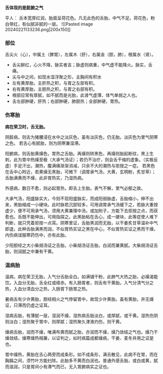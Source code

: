 **舌体现的是脏腑之气**

平人： 舌本宽厚红润，胎面呈荷花色。凡无此色的舌胎，中气不足。荷花色，粉白带红，有似腻非腻的一层。
![[Pasted image 20240221133236.png|200x150]]


### 部位



舌尖火（心），中属土（脾胃），左属木（肝），右属金（胆，肺），根属水（肾）。

- 舌尖鲜红，心火不降，脉实者吉；脉虚则病重，中气虚不能降火。脉实，舌痛。
- 尖与中之间，如现水湿浮聚之形，主胸间有积水
- 左有黄厚胎，主肝热之积，与胃之左部有积。
- 右有黄厚胎，主胆热之积，与胃之右部有积。
- 根部应常有厚腻，如不腻而是光胎，此肾气虚薄，体气单弱之人也。
- 舌左部肿硬，肝热；右部肿硬，肺胆热；全部肿硬，胃热。


### 伤寒胎

**病在荣卫时，舌无胎。**

阴脏病，则舌为猪腰浸在水中之淡灰色，虽有淡灰色，仍无胎。淡灰色为里气阴寒之色。
若舌心有腻胎，则为阴寒兼湿滞。

阳腑病，则舌胎黄燥色，胃热之舌胎。再燥则转黑色，再燥则胎起断纹，黑上生刺，此为胃中热燥至极（大承气汤证）；若仍不治疗，则会舌干缩的虚象。（实极反虚）手足汗出，潮热，腹满痛渐渐消减，只余不大的潮热与拒按之一症。
若黑色在舌中心附近，若黄燥无黑胎，可微下（调胃承气汤，大黄，玄明粉，炙甘草）；
舌胎满黄而不燥，此非胃热实，乃湿热病。

外感病，数日不愈，则必起胃热，即舌上生胎。表气不解，里气必郁之故。



大承气汤，阳盛脉实大，今则不现阳盛脉实，而成阳弱脉虚，舌胎缩小，伸不出来，黑胎缩成一小硬块。此时脉若沉部较多，可用调胃承气汤缓下之，若脉大重按虚少，便不可用承气汤，须用大黄兼理中汤，或加附子，方能下去拒按之点，而获愈也。舌既不能伸出，可用指探之。此黑胎粘在舌心，成一硬块，此等症使人难下判断，就只凭着拒按一点耳。阴寒里证，舌胎黑润而无胎，以干姜炙甘草温补中气即退，此种舌胎满黑而润，不似胃热实证之黑在中心，不似胃热实证之黑而干燥，内伤病误服寒药伤中，亦有此胎。

少阳胆经之大小柴胡汤证之舌胎，小柴胡汤证舌胎，白润而兼黄腻。大柴胡汤证舌胎，则润腻之中兼有干黄。


### 温病胎

温病，病在荣卫无胎，入气分舌胎全白。如满铺干粉，此肺气大热之胎，必燥渴能饮。入血分无胎，舌全红或绛赤。有入肠胃者，则舌有干黄胎。入气分清气分之热，入血分清血分之热，入肠胃下肠胃之热。

暑病舌有少许黄胎，胆经相火之气停留胃中，故现少许黄胎。虽有黄胎，并无燥证，只滞而仍虚之证耳。

湿病舌胎，有薄腻一层，湿润不燥，湿热病舌胎淡白，或厚腻，或干黄。湿热伤阴则淡白；湿热聚于胃中，则厚腻；湿热聚久津液灼伤，则干黄。

燥病舌胎，润而不燥，唯满布黄而腻之胎，亦润而不燥，燥乃敛结之气也。燥乃干燥敛结，燥寒燥热相兼，以证判之，如时病篇成都燥病，干姜、麦冬并用之证是也。

胃中燥热，黄胎在舌心两旁而成条形。如不成条形，满舌散见，此病不在胃，而在胸膈之间，须竹叶方能扫除。此胎多不黄而白润也。普通外感舌胎，或白或黄，腻而滋润，只是胃间小有滞气而已，无入胃腑病实之证也。



